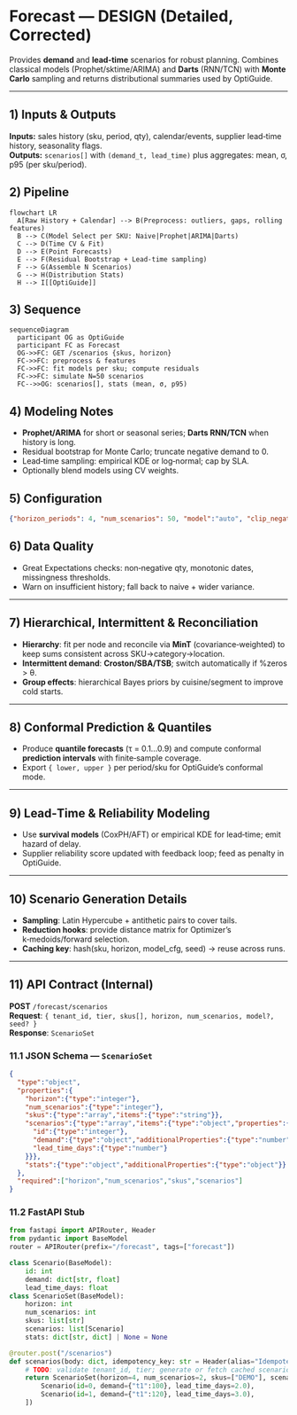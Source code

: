 # Forecast — DESIGN (Detailed, Corrected)

Provides **demand** and **lead‑time** scenarios for robust planning. Combines classical models (Prophet/sktime/ARIMA) and **Darts** (RNN/TCN) with **Monte Carlo** sampling and returns distributional summaries used by OptiGuide.

---

## 1) Inputs & Outputs
**Inputs:** sales history (sku, period, qty), calendar/events, supplier lead‑time history, seasonality flags.  
**Outputs:** `scenarios[]` with `(demand_t, lead_time)` plus aggregates: mean, σ, p95 (per sku/period).

## 2) Pipeline
```mermaid
flowchart LR
  A[Raw History + Calendar] --> B(Preprocess: outliers, gaps, rolling features)
  B --> C(Model Select per SKU: Naive|Prophet|ARIMA|Darts)
  C --> D(Time CV & Fit)
  D --> E(Point Forecasts)
  E --> F(Residual Bootstrap + Lead‑time sampling)
  F --> G(Assemble N Scenarios)
  G --> H(Distribution Stats)
  H --> I[[OptiGuide]]
```

## 3) Sequence
```mermaid
sequenceDiagram
  participant OG as OptiGuide
  participant FC as Forecast
  OG->>FC: GET /scenarios {skus, horizon}
  FC->>FC: preprocess & features
  FC->>FC: fit models per sku; compute residuals
  FC->>FC: simulate N=50 scenarios
  FC-->>OG: scenarios[], stats (mean, σ, p95)
```

## 4) Modeling Notes
- **Prophet/ARIMA** for short or seasonal series; **Darts RNN/TCN** when history is long.
- Residual bootstrap for Monte Carlo; truncate negative demand to 0.
- Lead‑time sampling: empirical KDE or log‑normal; cap by SLA.
- Optionally blend models using CV weights.

## 5) Configuration
```json
{"horizon_periods": 4, "num_scenarios": 50, "model":"auto", "clip_negative": true}
```

## 6) Data Quality
- Great Expectations checks: non‑negative qty, monotonic dates, missingness thresholds.
- Warn on insufficient history; fall back to naive + wider variance.

---
## 7) Hierarchical, Intermittent & Reconciliation
- **Hierarchy**: fit per node and reconcile via **MinT** (covariance‑weighted) to keep sums consistent across SKU→category→location.
- **Intermittent demand**: **Croston/SBA/TSB**; switch automatically if %zeros > θ.
- **Group effects**: hierarchical Bayes priors by cuisine/segment to improve cold starts.

---
## 8) Conformal Prediction & Quantiles
- Produce **quantile forecasts** (τ = 0.1…0.9) and compute conformal **prediction intervals** with finite‑sample coverage.
- Export `{ lower, upper }` per period/sku for OptiGuide’s conformal mode.

---
## 9) Lead‑Time & Reliability Modeling
- Use **survival models** (CoxPH/AFT) or empirical KDE for lead‑time; emit hazard of delay.
- Supplier reliability score updated with feedback loop; feed as penalty in OptiGuide.

---
## 10) Scenario Generation Details
- **Sampling**: Latin Hypercube + antithetic pairs to cover tails.
- **Reduction hooks**: provide distance matrix for Optimizer’s k‑medoids/forward selection.
- **Caching key**: hash(sku, horizon, model_cfg, seed) → reuse across runs.

---
## 11) API Contract (Internal)
**POST** `/forecast/scenarios`  
**Request**: `{ tenant_id, tier, skus[], horizon, num_scenarios, model?, seed? }`  
**Response**: `ScenarioSet`

### 11.1 JSON Schema — `ScenarioSet`
```json
{
  "type":"object",
  "properties":{
    "horizon":{"type":"integer"},
    "num_scenarios":{"type":"integer"},
    "skus":{"type":"array","items":{"type":"string"}},
    "scenarios":{"type":"array","items":{"type":"object","properties":{
      "id":{"type":"integer"},
      "demand":{"type":"object","additionalProperties":{"type":"number"}},
      "lead_time_days":{"type":"number"}
    }}},
    "stats":{"type":"object","additionalProperties":{"type":"object"}}
  },
  "required":["horizon","num_scenarios","skus","scenarios"]
}
```

### 11.2 FastAPI Stub
```python
from fastapi import APIRouter, Header
from pydantic import BaseModel
router = APIRouter(prefix="/forecast", tags=["forecast"])

class Scenario(BaseModel):
    id: int
    demand: dict[str, float]
    lead_time_days: float
class ScenarioSet(BaseModel):
    horizon: int
    num_scenarios: int
    skus: list[str]
    scenarios: list[Scenario]
    stats: dict[str, dict] | None = None

@router.post("/scenarios")
def scenarios(body: dict, idempotency_key: str = Header(alias="Idempotency-Key")) -> ScenarioSet:
    # TODO: validate tenant_id, tier; generate or fetch cached scenarios
    return ScenarioSet(horizon=4, num_scenarios=2, skus=["DEMO"], scenarios=[
        Scenario(id=0, demand={"t1":100}, lead_time_days=2.0),
        Scenario(id=1, demand={"t1":120}, lead_time_days=3.0),
    ])
```
